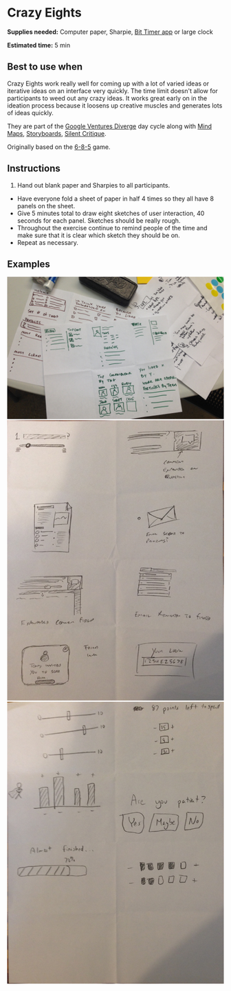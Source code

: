 # Crazy Eights

**Supplies needed:** Computer paper, Sharpie, 
[Bit Timer app](http://www.bittimerapp.com/) or large clock

**Estimated time:** 5 min

## Best to use when

Crazy Eights work really well for coming up with a lot of varied ideas or
iterative ideas on an interface very quickly. The time limit doesn't allow for
participants to weed out any crazy ideas. It works great early on in the
ideation process because it loosens up creative muscles and generates lots of
ideas quickly.

They are part of the [Google Ventures Diverge](http://www.gv.com/lib/the-product-design-sprint-divergeday2)
day cycle along with 
[Mind Maps](mind-maps.md),
[Storyboards](storyboards.md),
[Silent Critique](silent-critique.md).

Originally based on the
[6-8-5](http://www.gamestorming.com/games-for-fresh-thinking-and-ideas/6-8-5s/) game.

## Instructions

1. Hand out blank paper and Sharpies to all participants.
* Have everyone fold a sheet of paper in half 4 times so they all have 8 panels
on the sheet.
* Give 5 minutes total to draw eight sketches of user interaction,
40 seconds for each panel.
Sketches should be really rough.
* Throughout the exercise continue to remind people of the time and make sure
that it is clear which sketch they should be on.
* Repeat as necessary.

## Examples

![Crazy Eights Example](images/crazy-eights.jpg)
![Crazy Eights Example](images/crazy-six.jpg)
![Crazy Eights Example](images/crazy-six-2.jpg)
